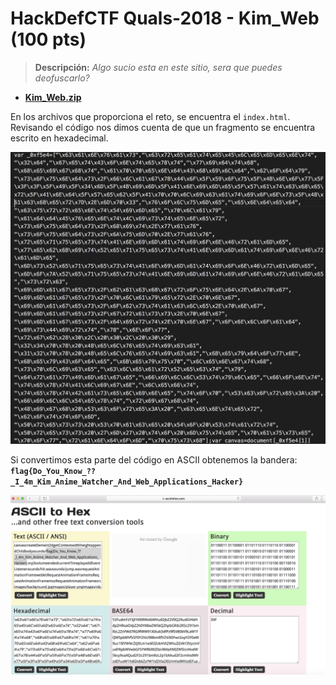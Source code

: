 # HackDefCTF Quals-2018 - Kim_Web (100 pts)

> **Descripción:** *Algo sucio esta en este sitio, sera que puedes deofuscarlo?*

* [**Kim_Web.zip**](./Kim-Web.zip)

En los archivos que proporciona el reto, se encuentra el `index.html`. Revisando el código nos dimos cuenta de que un fragmento se encuentra escrito en hexadecimal.

<p align="center">
  <img src="./img/code.png">
</p>

Si convertimos esta parte del código en ASCII obtenemos la bandera: **`flag{Do_You_Know_??_I_4m_Kim_Anime_Watcher_And_Web_Applications_Hacker}`**

<p align="center">
  <img src="./img/flag.png">
</p>
